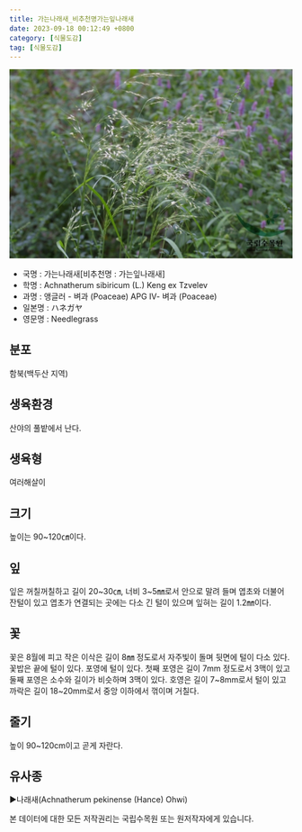 ```yaml
---
title: 가는나래새_비추천명가는잎나래새
date: 2023-09-18 00:12:49 +0800
category: [식물도감]
tag: [식물도감]
---
```




![가는나래새[비추천명 : 가는잎나래새]](/assets/img/fileUpload/plants/basic/Gramineae/Stipa/14763/14763_1_th2.jpg)
- 국명 : 가는나래새[비추천명 : 가는잎나래새]
- 학명 : Achnatherum sibiricum (L.) Keng ex Tzvelev
- 과명 : 앵글러 - 벼과 (Poaceae) APG Ⅳ- 벼과 (Poaceae)
- 일본명 : ハネガヤ
- 영문명 : Needlegrass


## 분포
함북(백두산 지역)
## 생육환경
산야의 풀밭에서 난다.
## 생육형
여러해살이
## 크기
높이는 90~120㎝이다.
## 잎
잎은 꺼칠꺼칠하고 길이 20~30㎝, 너비 3~5㎜로서 안으로 말려 들며 엽초와 더불어 잔털이 있고 엽초가 연결되는 곳에는 다소 긴 털이 있으며 잎혀는 길이 1.2㎜이다.
## 꽃
꽃은 8월에 피고 작은 이삭은 길이 8㎜ 정도로서 자주빛이 돌며 뒷면에 털이 다소 있다. 꽃밥은 끝에 털이 있다. 포영에 털이 있다. 첫째 포영은 길이 7mm 정도로서 3맥이 있고 둘째 포영은 소수와 길이가 비슷하며 3맥이 있다. 호영은 길이 7~8mm로서 털이 있고 까락은 길이 18~20mm로서 중앙 이하에서 꺾이며 거칠다.
## 줄기
높이 90~120cm이고 곧게 자란다.
## 유사종
▶나래새(Achnatherum pekinense (Hance) Ohwi)






본 데이터에 대한 모든 저작권리는 국립수목원 또는 원저작자에게 있습니다.
